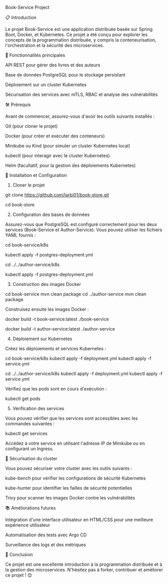 Book-Service Project

📋 Introduction

Le projet Book-Service est une application distribuée basée sur Spring Boot, Docker, et Kubernetes. Ce projet a été conçu pour explorer les concepts de la programmation distribuée, y compris la conteneurisation, l'orchestration et la sécurité des microservices.

🚀 Fonctionnalités principales

API REST pour gérer des livres et des auteurs

Base de données PostgreSQL pour le stockage persistant

Déploiement sur un cluster Kubernetes

Sécurisation des services avec mTLS, RBAC et analyse des vulnérabilités

🛠️ Prérequis

Avant de commencer, assurez-vous d'avoir les outils suivants installés :

Git (pour cloner le projet)

Docker (pour créer et exécuter des conteneurs)

Minikube ou Kind (pour simuler un cluster Kubernetes local)

kubectl (pour interagir avec le cluster Kubernetes)

Helm (facultatif, pour la gestion des déploiements Kubernetes)

📂 Installation et Configuration

1. Cloner le projet

git clone https://github.com/larbi01/book-store.git

cd book-store

2. Configuration des bases de données

Assurez-vous que PostgreSQL est configuré correctement pour les deux services (Book-Service et Author-Service). Vous pouvez utiliser les fichiers YAML fournis :

cd book-service/k8s

kubectl apply -f postgres-deployment.yml

cd ../../author-service/k8s

kubectl apply -f postgres-deployment.yml

3. Construction des images Docker

cd book-service
mvn clean package
cd ../author-service
mvn clean package

Construisez ensuite les images Docker :

docker build -t book-service:latest ./book-service

docker build -t author-service:latest ./author-service

4. Déploiement sur Kubernetes

Créez les déploiements et services Kubernetes :

cd book-service/k8s
kubectl apply -f deployment.yml
kubectl apply -f service.yml

cd ../../author-service/k8s
kubectl apply -f deployment.yml
kubectl apply -f service.yml

Vérifiez que les pods sont en cours d'exécution :

kubectl get pods

5. Vérification des services

Vous pouvez vérifier que les services sont accessibles avec les commandes suivantes :

kubectl get services

Accédez à votre service en utilisant l'adresse IP de Minikube ou en configurant un Ingress.

🔐 Sécurisation du cluster

Vous pouvez sécuriser votre cluster avec les outils suivants :

kube-bench  pour vérifier les configurations de sécurité Kubernetes

kube-hunter pour identifier les failles de sécurité potentielles

Trivy pour scanner les images Docker contre les vulnérabilités

📚 Améliorations futures

Intégration d'une interface utilisateur en HTML/CSS pour une meilleure expérience utilisateur

Automatisation des tests avec Argo CD

Surveillance des logs et des métriques

📝 Conclusion

Ce projet est une excellente introduction à la programmation distribuée et à la gestion des microservices. N'hésitez pas à forker, contribuer et améliorer ce projet ! 😊
